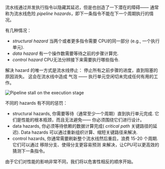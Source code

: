 
流水线通过并发执行指令以隐藏其延迟，但是也创造了一下潜在的障碍—— 通常称为流水线危险 *pipeline hazards*，即下一条指令不能在下一个周期执行的情况。

有几种情况：

* *structural hazard* 当两个或者更多指令需要 CPU的同一部分 (e.g., 一个执行单元).
* *data hazard* 有一个操作数需要等待之前的步骤计算完.
* *control hazard* CPU无法分辨接下来需要执行哪些指令.

解决 hazard 的唯一方式是流水线停止： 停止所有之前步骤的进度，直到阻塞的原因消失。 这会在流水线中造成 气泡 —— 执行单元空闲切未完成任何有用的工作。

![Pipeline stall on the execution stage](../img/bubble.png)

不同的 hazards 有不同的惩罚：

- structural hazards, 你需要等待（通常至少一个周期）直到执行单元完成.  它们是性能的根本瓶颈，而且无法避免—— 你必须围绕它们进行设计。
- data hazards, 你必须等待依赖的数据计算完成( *critical path* 关键路径的延迟). Data hazards 可以通过重新组织计算、缩短关键路径来解决.
- control hazards, 你通常需要刷新整个流水线然后重启，浪费 15-20 个周期.  它们可以通过 移除分支、使得分支更容易预测 来解决，让CPU可以更高效的猜测下一条指令。

由于它们对性能的影响非常不同，我们将以危害性相反的顺序开始。